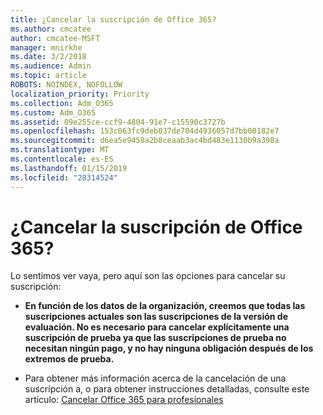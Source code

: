 ```yaml
---
title: ¿Cancelar la suscripción de Office 365?
ms.author: cmcatee
author: cmcatee-MSFT
manager: mnirkhe
ms.date: 3/2/2018
ms.audience: Admin
ms.topic: article
ROBOTS: NOINDEX, NOFOLLOW
localization_priority: Priority
ms.collection: Adm_O365
ms.custom: Adm_O365
ms.assetid: 09e255ce-ccf9-4804-91e7-c15590c3727b
ms.openlocfilehash: 153c063fc9deb037de704d4936057d7bb00182e7
ms.sourcegitcommit: d6ea5e9458a2b8ceaab3ac4bd483e1130b9a398a
ms.translationtype: MT
ms.contentlocale: es-ES
ms.lasthandoff: 01/15/2019
ms.locfileid: "28314524"
---
```

# <a name="canceling-your-office-365-subscription"></a>¿Cancelar la suscripción de Office 365?

Lo sentimos ver vaya, pero aquí son las opciones para cancelar su suscripción:
  
- **En función de los datos de la organización, creemos que todas las suscripciones actuales son las suscripciones de la versión de evaluación. No es necesario para cancelar explícitamente una suscripción de prueba ya que las suscripciones de prueba no necesitan ningún pago, y no hay ninguna obligación después de los extremos de prueba.**
    
- Para obtener más información acerca de la cancelación de una suscripción a, o para obtener instrucciones detalladas, consulte este artículo: [Cancelar Office 365 para profesionales](https://support.office.com/article/b1bc0bef-4608-4601-813a-cdd9f746709a)
    


